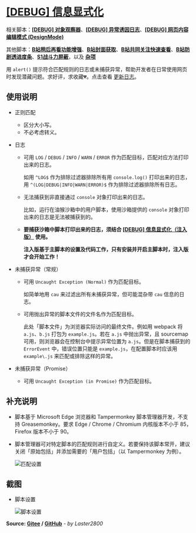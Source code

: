 # [[DEBUG] 信息显式化](https://greasyfork.org/zh-CN/scripts/429521)

相关脚本：**[[DEBUG] 对象观察器](https://greasyfork.org/zh-CN/scripts/430945)**、**[[DEBUG] 异常诱因日志](https://greasyfork.org/zh-CN/scripts/432924)**、**[[DEBUG] 网页内容编辑模式 (DesignMode)](https://greasyfork.org/zh-CN/scripts/430949)**

其他脚本：**[B站稍后再看功能增强](https://greasyfork.org/zh-CN/scripts/395456)**、**[B站封面获取](https://greasyfork.org/zh-CN/scripts/395575)**、**[B站共同关注快速查看](https://greasyfork.org/zh-CN/scripts/428453)**、**[B站防剧透进度条](https://greasyfork.org/zh-CN/scripts/411092)**、**[S1战斗力屏蔽](https://greasyfork.org/zh-CN/scripts/394407)**，以及 **[杂项](https://greasyfork.org/zh-CN/scripts?language=all&set=470770)**

用 `alert()` 提示符合匹配规则的日志或未捕获异常，帮助开发者在日常使用网页时发现潜藏问题。求好评，求收藏💔。点击查看 [更新日志](https://gitee.com/liangjiancang/userscript/blob/master/script/ExplicitMessage/changelog.md)。

## 使用说明

* 正则匹配

  * 区分大小写。
  * 不必考虑转义。

* 日志

  * 可用 `LOG` / `DEBUG` / `INFO` / `WARN` / `ERROR` 作为匹配目标，匹配对应方法打印出来的日志。

    如用 `^LOG$` 作为排除过滤器排除所有用 `console.log()` 打印出来的日志，用 `^(LOG|DEBUG|INFO|WARN|ERROR)$` 作为排除过滤器排除所有日志。

  * 无法捕获到非直接通过 `console` 对象打印出来的日志。

    比如，运行在油猴沙箱中的用户脚本，使用沙箱提供的 `console` 对象打印出来的日志是无法被捕获到的。

  * **要捕获沙箱中脚本打印出来的日志，须结合 [[DEBUG] 信息显式化（注入版）](https://greasyfork.org/zh-CN/scripts/429525) 使用。**

    **注入版基于主脚本的设置及代码工作，只有安装并开启主脚本时，注入版才会开始工作！**

* 未捕获异常（常规）

  * 可用 `Uncaught Exception (Normal)` 作为匹配目标。

    如简单地用 `cau` 来过滤出所有未捕获异常，但可能混杂带 `cau` 信息的日志。

  * 可用抛出异常的脚本文件的文件名作为匹配目标。

    此处「脚本文件」为浏览器实际访问的最终文件。例如用 webpack 将 `a.js`、`b.js` 打包为 `example.js`。若在 `a.js` 中抛出异常，且 sourcemap 可用，则浏览器会在控制台中提示异常位置为 `a.js`。但是在脚本捕获到的 `ErrorEvent` 中，错误位置只能是 `example.js`，在配置脚本时应该用 `example\.js` 来匹配或排除这样的异常。

* 未捕获异常（Promise）

  * 可用 `Uncaught Exception (in Promise)` 作为匹配目标。

## 补充说明

* 脚本基于 Microsoft Edge 浏览器和 Tampermonkey 脚本管理器开发，不支持 Greasemonkey。要求 Edge / Chrome / Chromium 内核版本不小于 85，Firefox 版本不小于 90。
* 脚本管理器可对特定脚本的匹配规则进行自定义。若要保持该脚本常开，建议关闭「原始包括」并添加需要的「用户包括」（以 Tampermonkey 为例）。

  ![匹配设置](https://gitee.com/liangjiancang/userscript/raw/master/script/ExplicitMessage/screenshot/匹配设置.png)

## 截图

* 脚本设置

    ![脚本设置](https://gitee.com/liangjiancang/userscript/raw/master/script/ExplicitMessage/screenshot/脚本设置.png)

**Source: [Gitee](https://gitee.com/liangjiancang/userscript/tree/master/script/ExplicitMessage) / [GitHub](https://github.com/liangjiancang/userscript/tree/master/script/ExplicitMessage)** - *by Laster2800*
